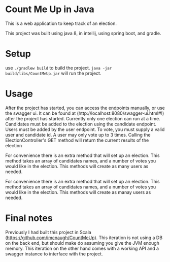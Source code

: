 # Count Me Up in Java

This is a web application to keep track of an election.

This project was built using java 8, in intellij, using spring boot, and gradle.

# Setup
use `./gradlew build` to build the project. 
`java -jar build/libs/CountMeUp.jar` will run the project.

# Usage
After the project has started, you can access the endpoints manually, or use the swagger ui. 
It can be found at (http://localhost:8080/swagger-ui.html#!)
after the project has started. 
Currently only one election can run at a time. 
Candidates must be added to the election using the candidate endpoint. 
Users must be added by the user endpoint. 
To vote, you must supply a valid user and candidate id. 
A user may only vote up to 3 times. 
Calling the ElectionController's GET method will return the current results of the election

For convenience there is an extra method that will set up an election. This method takes an array of candidates names, and a number of votes you would like in the election. This methods will create as many users as needed.

For convenience there is an extra method that will set up an election. This method takes an array of candidates names, and a number of votes you would like in the election. This methods will create as manay users as needed.

# Final notes
Previously I had built this project in Scala (https://github.com/imcnaugh/CountMeUp). This iteration is not using a DB on the back end, but should make do assuming you give the JVM enough memory. This iteration on the other hand comes with a working API and a swagger instance to interface with the project.
